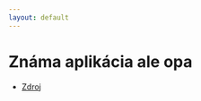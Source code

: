 ```yaml
---
layout: default
---
```


# Známa aplikácia ale opa

- [Zdroj](https://hackread.com/trello-data-breach-hacker-dumps-users-personal-info/)
<img src="/example/trelo.png" alt="" style="border-radius: 8px; max-width: 50%;">
